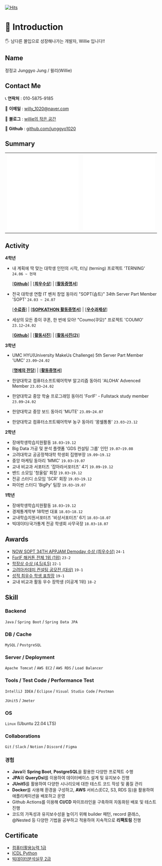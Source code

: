 [![Hits](https://hits.seeyoufarm.com/api/count/incr/badge.svg?url=https%3A%2F%2Fgithub.com%2Fjunggyo1020%2F&count_bg=%23EDE4FC&title_bg=%237C43E8&icon=&icon_color=%23FFFFFF&title=hits&edge_flat=false)](https://hits.seeyoufarm.com)

# 🔎 Introduction
🖐️ 남다른 몰입으로 성장해나가는 개발자, Willie 입니다!!
     
## Name
정정교 Junggyo Jung  / 윌리(Willie)

## Contact Me

📞 **연락처** : 010-5875-9185

📧 **이메일** : wilIy_1020@naver.com

📑 **블로그** : [willie의 작은 공간](https://willie1020.tistory.com/)

🔗 **Github** : [github.com/junggyo1020](https://github.com/junggyo1020)

## Summary
<table>
  <tbody>
    <tr>
    <td align="center">
      <img src="github-metrics-left.svg" alt="" />
    </td>
    <td align="center">
      <img src="github-metrics-right.svg" alt=""/>
    </td>
    </tr>
  </tbody>
</table>

<!-- [![Solved.ac Profile](http://mazassumnida.wtf/api/v2/generate_badge?boj=jungyo1020)](https://solved.ac/jungyo1020/) -->

## Activity

**4학년**

- 내 계획에 딱 맞는 대학생 인턴의 시작, 터닝 (terning) 프로젝트 'TERNING' `24.06 ~ 현재`
    
    [[**Github**](https://github.com/teamterning/Terning-Server)] | [[**최우수상**](https://github.com/junggyo1020/junggyo1020/blob/main/image/SOPT_APPJAM_%E1%84%8E%E1%85%AC%E1%84%8B%E1%85%AE%E1%84%89%E1%85%AE%E1%84%89%E1%85%A1%E1%86%BC.JPG)] | [[**활동증명서**](https://github.com/junggyo1020/junggyo1020/blob/main/image/APPJAM%E1%84%92%E1%85%AA%E1%86%AF%E1%84%83%E1%85%A9%E1%86%BC%E1%84%8B%E1%85%B5%E1%86%AB%E1%84%8C%E1%85%B3%E1%86%BC%E1%84%89%E1%85%A5.JPG)]
    
- 전국 대학생 연합 IT 벤처 창업 동아리 "SOPT(솝트)" 34th Server Part Member 'SOPT' `24.03 ~ 24.07`
    
    [[**수료증**](https://github.com/junggyo1020/junggyo1020/blob/main/image/SOPT%E1%84%89%E1%85%AE%E1%84%85%E1%85%AD%E1%84%8C%E1%85%B3%E1%86%BC.JPG)] | [[**SOPKATHON 활동증명서**](https://github.com/junggyo1020/junggyo1020/blob/main/image/SOPKATHON%E1%84%92%E1%85%AA%E1%86%AF%E1%84%83%E1%85%A9%E1%86%BC%E1%84%8B%E1%85%B5%E1%86%AB%E1%84%8C%E1%85%B3%E1%86%BC%E1%84%89%E1%85%A5.JPG)] | [[**우수과제상**](https://github.com/junggyo1020/junggyo1020/blob/main/image/SOPT%E1%84%8B%E1%85%AE%E1%84%89%E1%85%AE%E1%84%80%E1%85%AA%E1%84%8C%E1%85%A6%E1%84%89%E1%85%A1%E1%86%BC.png)]
    
- 세상의 모든 종이 쿠폰, 한 번에 모아! "Coumo(쿠모)" 프로젝트 'COUMO' `23.12~24.02`
    
    [[**Github**](https://github.com/UMC-5th-Coumo/server)] | [[**활동사진**](https://github.com/junggyo1020/junggyo1020/blob/main/image/coumo2.JPG)] | [[**활동사진(2)**](https://github.com/junggyo1020/junggyo1020/blob/main/image/coumo1.JPG)]
    

**3학년**

- UMC HYU(University MakeUs Challenge) 5th Server Part Member 'UMC' `23.09~24.02`
    
    [[**명예의 전당**](https://github.com/junggyo1020/junggyo1020/blob/main/image/UMC%E1%84%86%E1%85%A7%E1%86%BC%E1%84%8B%E1%85%A8%E1%84%8B%E1%85%B4%E1%84%8C%E1%85%A5%E1%86%AB%E1%84%83%E1%85%A1%E1%86%BC.png)] | [[**활동증명서**](https://github.com/junggyo1020/junggyo1020/blob/main/image/UMC%E1%84%92%E1%85%AA%E1%86%AF%E1%84%83%E1%85%A9%E1%86%BC%E1%84%8B%E1%85%B5%E1%86%AB%E1%84%8C%E1%85%B3%E1%86%BC%E1%84%89%E1%85%A5.png)]
    
- 한양대학교 컴퓨터소프트웨어학부 알고리즘 동아리 'ALOHA' Advenced Member `23.03~24.02`
- 한양대학교 중앙 학술 프로그래밍 동아리 'ForIF' - Fullstack study member `23.09~24.02`
- 한양대학교 중앙 보드 동아리 'MUTE' `23.09~24.07`
- 한양대학교 컴퓨터소프트웨어학부 농구 동아리 '몽쉘통통' `23.03~23.12`
    
**2학년**
    
- 장애학생학습지원활동 `18.03~19.12`
- Big Data 가공 및 분석 플랫폼 'GDS 컨설팅 그룹' 인턴 `19.07~19.08`
- 고려대학교 공공정책대학 학생회 집행부장  `19.09~19.12`
- 중앙 마케팅 동아리 'MMC' `19.03~19.07`
- 교내 비교과 서포터즈 '잡아라서포터즈' 4기 `19.09~19.12`
- 밴드 소모임 '청울림' 회장 `19.03~19.12`
- 전공 스터디 소모임 'SCR' 회장 `19.03~19.12`
- 파이썬 스터디 'BigPy' 팀장 `19.03~19.07`
    
**1학년**
    
- 장애학생학습지원활동 `18.03~19.12`
- 경제통계학부 18학번 대표  `18.03~18.12`
- 교내학습지원서포터즈 '비상서포터즈' 6기 `18.03~18.07`
- 빅데이터/국가통계 전공 학생회 사무국장 `18.03~18.07`
    
## Awards
- [NOW SOPT 34TH APPJAM Demoday 수상 (최우수상)](./image/SOPT_APPJAM_최우수상.JPG) `24-1`
- [ForIF 해커톤 전체 1위 (1위)](./image/forif.pdf) `23-2`
- [학장상 수상 (4.5/4.5)](./image/학장상.jpg) `22-1`
- [고려아카데미 컨설팅 공모전 (대상)](./image/mmc.jpg) `19-1`
- [성적 최우수 학생 표창장](./image/학업우수상.jpg) `19-1`
- 교내 비교과 활동 우수 장학생 (이공계 1위) `18-2`
    
## Skill
    
### Backend

`Java` / `Spring Boot` / `Spring Data JPA`

### DB / Cache

`MySQL` / `PostgreSQL`

### Server / Deployment

`Apache Tomcat` / `AWS EC2` / `AWS RDS` / `Load Balancer`

### Tools / Test Code / Performance Test

`IntelliJ IDEA` / `Eclipse` / `Visual Studio Code` / `Postman`

`JUnit5` / `Jmeter`

### OS

`Linux` (Ubuntu 22.04 LTS)

### Collaborations

`Git` / `Slack` / `Notion` / `Discord` / `Figma`

### 경험

- **Java**와 **Spring Boot**, **PostgreSQL**을 활용한 다양한 프로젝트 수행
- **JPA**와 **QueryDsl**를 이용하여 데이터베이스 설계 및 유지보수 진행
- **JUnit5**를 활용하여 다양한 시나리오에 대한 테스트 코드 작성 및 품질 관리
- **Docker**를 사용해 환경을 구성하고, **AWS** 서비스(EC2, S3, RDS 등)을 활용하여 애플리케이션을 배포하고 운영
- Github Actions를 이용해 **CI/CD** 파이프라인을 구축하여 자동화된 배포 및 테스트 진행
- 코드의 가독성과 유지보수성을 높이기 위해 builder 패턴, record 클래스, @Nested 등 다양한 기법을 공부하고 적용하여 지속적으로 **리팩토링** 진행
    
## Certificate 

- [컴퓨터활용능력 1급](https://github.com/junggyo1020/junggyo1020/blob/main/image/%E1%84%8F%E1%85%A5%E1%86%B7%E1%84%92%E1%85%AA%E1%86%AF1%E1%84%80%E1%85%B3%E1%86%B8.jpg)
- [ICDL Python](https://github.com/junggyo1020/junggyo1020/blob/main/image/icdl_python.jpg)
- [빅데이터분석실무 2급](https://github.com/junggyo1020/junggyo1020/blob/main/image/%E1%84%87%E1%85%B5%E1%86%A8%E1%84%83%E1%85%A6%E1%84%8B%E1%85%B5%E1%84%90%E1%85%A5%20%E1%84%87%E1%85%AE%E1%86%AB%E1%84%89%E1%85%A5%E1%86%A8%E1%84%89%E1%85%B5%E1%86%AF%E1%84%86%E1%85%AE%202%E1%84%80%E1%85%B3%E1%86%B8%20-%20%E1%84%92%E1%85%A1%E1%86%AB%E1%84%80%E1%85%AE%E1%86%A8%E1%84%8C%E1%85%A5%E1%86%BC%E1%84%87%E1%85%A9%E1%84%8B%E1%85%B5%E1%86%AB%E1%84%8C%E1%85%A2%E1%84%80%E1%85%A2%E1%84%87%E1%85%A1%E1%86%AF%E1%84%8B%E1%85%AF%E1%86%AB.pdf)
